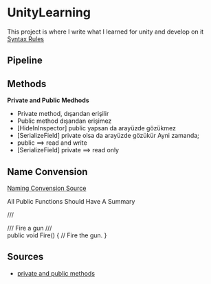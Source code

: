 # UnityLearning
This project is where I write what I learned for unity and develop on it <br/>
[Syntax Rules](https://docs.github.com/en/get-started/writing-on-github/getting-started-with-writing-and-formatting-on-github/basic-writing-and-formatting-syntax)
## Pipeline

## Methods

**Private and Public Medhods**
- Private method,  dışarıdan erişilir
- Public method dışarıdan erişimez
- [HideInInspector] public yapsan da arayüzde gözükmez
- [SerializeField] private olsa da arayüzde gözükür
Ayni zamanda; 
- public ==> read and write
- [SerializeField] private ==> read only
## Name Convension

[Naming Convension Source](https://github.com/justinwasilenko/Unity-Style-Guide#scene-structure)

All Public Functions Should Have A Summary

/// <summary>
/// Fire a gun
/// </summary>
public void Fire()
{
// Fire the gun.
}



## Sources
- [private and public methods](https://stackoverflow.com/questions/52906797/when-should-i-use-public-private-or-serializefield-unity-c-sharp)
